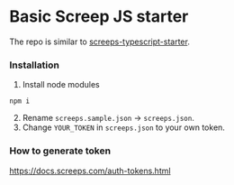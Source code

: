 # Basic Screep JS starter
The repo is similar to [screeps-typescript-starter](https://github.com/screepers/screeps-typescript-starter).

### Installation
1. Install node modules
```
npm i
```
2. Rename `screeps.sample.json` -> `screeps.json`.
3. Change `YOUR_TOKEN` in `screeps.json` to your own token.


### How to generate token
https://docs.screeps.com/auth-tokens.html
